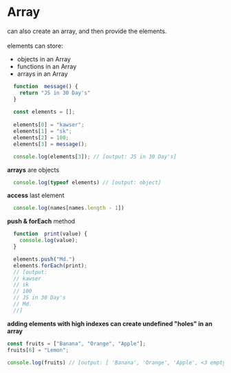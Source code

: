 # Array

can also create an array, and then provide the elements. <br/>
<br/>
elements can store:  
* objects in an Array 
* functions in an Array 
* arrays in an Array

```javascript
  function  message() {
    return "JS in 30 Day's"
  }
  
  const elements = [];
  
  elements[0] = "kawser";
  elements[1] = "sk";
  elements[2] = 100;
  elements[3] = message();

  console.log(elements[3]); // [output: JS in 30 Day's]
```

**arrays** are objects

```javascript
  console.log(typeof elements) // [output: object]
```

**access** last element

```javascript
  console.log(names[names.length - 1])
```

**push & forEach** method

```javascript
  function  print(value) {
    console.log(value);
  }

  elements.push("Md.")
  elements.forEach(print); 
  // [output:
  // kawser
  // sk
  // 100
  // JS in 30 Day's
  // Md.
  //]
```

**adding elements with high indexes can create undefined "holes" in an array**

```javascript
const fruits = ["Banana", "Orange", "Apple"];
fruits[6] = "Lemon";

console.log(fruits) // [output: [ 'Banana', 'Orange', 'Apple', <3 empty items>, 'Lemon' ]]
```
